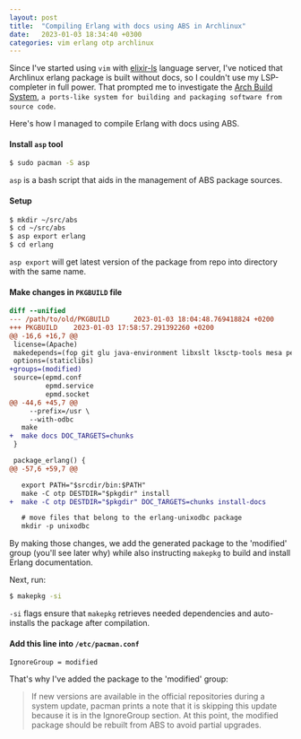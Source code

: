 ```yaml
---
layout: post
title:  "Compiling Erlang with docs using ABS in Archlinux"
date:   2023-01-03 18:34:40 +0300
categories: vim erlang otp archlinux
---
```

Since I've started using `vim` with [elixir-ls](https://github.com/elixir-lsp/elixir-ls) language
server, I've noticed that Archlinux erlang package is built without docs, so I couldn't use my
LSP-completer in full power. That prompted me to investigate the [Arch Build System](https://wiki.archlinux.org/title/Arch_Build_System), `a ports-like
system for building and packaging software from source code`.

Here's how I managed to compile Erlang with docs using ABS.

#### Install `asp` tool

```bash
$ sudo pacman -S asp
```

`asp` is a bash script that aids in the management of ABS package sources. 

#### Setup

```bash
$ mkdir ~/src/abs
$ cd ~/src/abs
$ asp export erlang
$ cd erlang
```

`asp export` will get latest version of the package from repo into directory with the same name.

#### Make changes in `PKGBUILD` file

```diff
diff --unified
--- /path/to/old/PKGBUILD      2023-01-03 18:04:48.769418824 +0200
+++ PKGBUILD    2023-01-03 17:58:57.291392260 +0200
@@ -16,6 +16,7 @@
 license=(Apache)
 makedepends=(fop git glu java-environment libxslt lksctp-tools mesa perl unixodbc wxwidgets-gtk3)
 options=(staticlibs)
+groups=(modified)
 source=(epmd.conf
         epmd.service
         epmd.socket
@@ -44,6 +45,7 @@
     --prefix=/usr \
     --with-odbc
   make
+  make docs DOC_TARGETS=chunks
 }

 package_erlang() {
@@ -57,6 +59,7 @@

   export PATH="$srcdir/bin:$PATH"
   make -C otp DESTDIR="$pkgdir" install
+  make -C otp DESTDIR="$pkgdir" DOC_TARGETS=chunks install-docs

   # move files that belong to the erlang-unixodbc package
   mkdir -p unixodbc
```

By making those changes, we add the generated package to the 'modified' group (you'll see later why)
while also instructing `makepkg` to build and install Erlang documentation.

Next, run:

```bash
$ makepkg -si
```

`-si` flags ensure that `makepkg` retrieves needed dependencies and auto-installs the package after
compilation.

#### Add this line into `/etc/pacman.conf`

```code
IgnoreGroup = modified
```

That's why I've added the package to the 'modified' group:

> If new versions are available in the official repositories during a system update, pacman prints 
> a note that it is skipping this update because it is in the IgnoreGroup section. At this point, 
> the modified package should be rebuilt from ABS to avoid partial upgrades.
